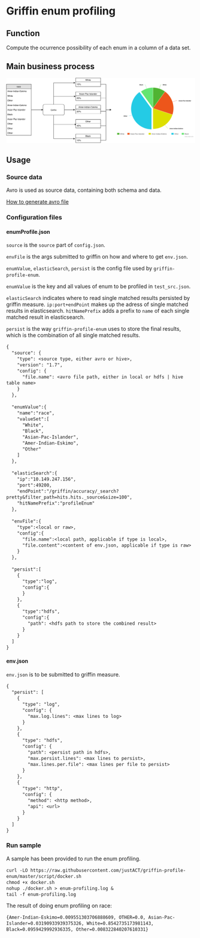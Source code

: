 # Griffin enum profiling

## Function

Compute the ocurrence possibility of each enum in a column of a data set.

## Main business process
![Business_Process_image](doc/image/enum-profiling-proccess.svg)

## Usage

### Source data

Avro is used as source data, containing both schema and data.

[How to generate avro file](How-to-generate-avro-file.md)


### Configuration files

#### enumProfile.json

`source` is the `source` part of `config.json`. 

`envFile` is the args submitted to griffin on how and where to get `env.json`.

`enumValue`, `elasticSearch`, `persist` is the config file used by `griffin-profile-enum`.

`enumValue` is the key and all values of enum to be profiled in `test_src.json`.

`elasticSearch` indicates where to read single matched results persisted by griffin measure. `ip:port+endPoint` makes up the adress of single matched results in elasticsearch. `hitNamePrefix` adds a prefix to `name` of each single matched result in elasticsearch.

`persist` is the way `griffin-profile-enum` uses to store the final results, which is the combination of all single matched results.

```
{
  "source": {
    "type": <source type, either avro or hive>,
    "version": "1.7",
    "config": {
      "file.name": <avro file path, either in local or hdfs | hive table name>
    }
  },

  "enumValue":{
    "name":"race",
    "valueSet":[
      "White",
      "Black",
      "Asian-Pac-Islander",
      "Amer-Indian-Eskimo",
      "Other"
    ]
  },

  "elasticSearch":{
    "ip":"10.149.247.156",
    "port":49200,
    "endPoint":"/griffin/accuracy/_search?pretty&filter_path=hits.hits._source&size=100",
    "hitNamePrefix":"profileEnum"
  },

  "envFile":{
    "type":<local or raw>,
    "config":{
      "file.name":<local path, applicable if type is local>,
      "file.content":<content of env.json, applicable if type is raw>
    }
  },

  "persist":[
    {
      "type":"log",
      "config":{
      }
    },
    {
      "type":"hdfs",
      "config":{
        "path": <hdfs path to store the combined result>
      }
    }
  ]
}
```

#### env.json

`env.json` is to be submitted to griffin measure.

```
{
  "persist": [
    {
      "type": "log",
      "config": {
        "max.log.lines": <max lines to log>
      }
    },
    {
      "type": "hdfs",
      "config": {
        "path": <persist path in hdfs>,
        "max.persist.lines": <max lines to persist>,
        "max.lines.per.file": <max lines per file to persist>
      }
    },
    {
      "type": "http",
      "config": {
        "method": <http method>,
        "api": <url>
      }
    }
  ]
}
```

### Run sample

A sample has been provided to run the enum profiling.

```
curl -LO https://raw.githubusercontent.com/justACT/griffin-profile-enum/master/script/docker.sh
chmod +x docker.sh
nohup ./docker.sh > enum-profiling.log &
tail -f enum-profiling.log
```

The result of doing enum profiling on race:

```
{Amer-Indian-Eskimo=0.009551303706888609, OTHER=0.0, Asian-Pac-Islander=0.03190933939375326, White=0.8542735173981143, Black=0.0959429992936335, Other=0.008322840207610331}
```
